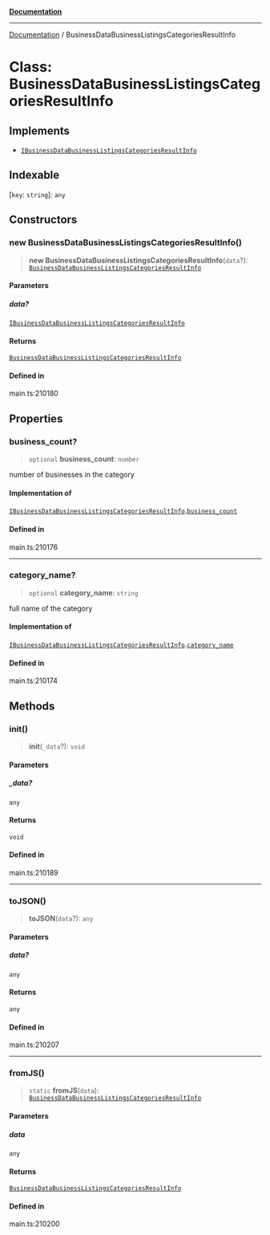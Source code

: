[**Documentation**](../README.md)

***

[Documentation](../README.md) / BusinessDataBusinessListingsCategoriesResultInfo

# Class: BusinessDataBusinessListingsCategoriesResultInfo

## Implements

- [`IBusinessDataBusinessListingsCategoriesResultInfo`](../interfaces/IBusinessDataBusinessListingsCategoriesResultInfo.md)

## Indexable

 \[`key`: `string`\]: `any`

## Constructors

### new BusinessDataBusinessListingsCategoriesResultInfo()

> **new BusinessDataBusinessListingsCategoriesResultInfo**(`data`?): [`BusinessDataBusinessListingsCategoriesResultInfo`](BusinessDataBusinessListingsCategoriesResultInfo.md)

#### Parameters

##### data?

[`IBusinessDataBusinessListingsCategoriesResultInfo`](../interfaces/IBusinessDataBusinessListingsCategoriesResultInfo.md)

#### Returns

[`BusinessDataBusinessListingsCategoriesResultInfo`](BusinessDataBusinessListingsCategoriesResultInfo.md)

#### Defined in

main.ts:210180

## Properties

### business\_count?

> `optional` **business\_count**: `number`

number of businesses in the category

#### Implementation of

[`IBusinessDataBusinessListingsCategoriesResultInfo`](../interfaces/IBusinessDataBusinessListingsCategoriesResultInfo.md).[`business_count`](../interfaces/IBusinessDataBusinessListingsCategoriesResultInfo.md#business_count)

#### Defined in

main.ts:210176

***

### category\_name?

> `optional` **category\_name**: `string`

full name of the category

#### Implementation of

[`IBusinessDataBusinessListingsCategoriesResultInfo`](../interfaces/IBusinessDataBusinessListingsCategoriesResultInfo.md).[`category_name`](../interfaces/IBusinessDataBusinessListingsCategoriesResultInfo.md#category_name)

#### Defined in

main.ts:210174

## Methods

### init()

> **init**(`_data`?): `void`

#### Parameters

##### \_data?

`any`

#### Returns

`void`

#### Defined in

main.ts:210189

***

### toJSON()

> **toJSON**(`data`?): `any`

#### Parameters

##### data?

`any`

#### Returns

`any`

#### Defined in

main.ts:210207

***

### fromJS()

> `static` **fromJS**(`data`): [`BusinessDataBusinessListingsCategoriesResultInfo`](BusinessDataBusinessListingsCategoriesResultInfo.md)

#### Parameters

##### data

`any`

#### Returns

[`BusinessDataBusinessListingsCategoriesResultInfo`](BusinessDataBusinessListingsCategoriesResultInfo.md)

#### Defined in

main.ts:210200
